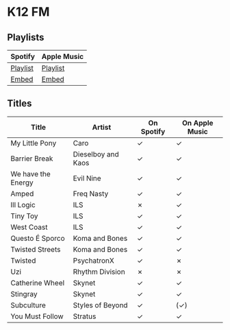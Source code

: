 # K12 FM

## Playlists

| Spotify                                                                 | Apple Music                                                              |
| ----------------------------------------------------------------------- | ------------------------------------------------------------------------ |
| [Playlist](https://open.spotify.com/playlist/3CYd2F77lmPTx9yGrBERJe)    | [Playlist](https://itunes.apple.com/de/playlist/pl.u-GN5bu8aoX3E)        |
| [Embed](https://open.spotify.com/embed/playlist/3CYd2F77lmPTx9yGrBERJe) | [Embed](https://tools.applemusic.com/embed/v1/playlist/pl.u-GN5bu8aoX3E) |

## Titles

| Title              | Artist             | On Spotify | On Apple Music |
| ------------------ | ------------------ | ---------- | -------------- |
| My Little Pony     | Caro               | ✓          | ✓              |
| Barrier Break      | Dieselboy and Kaos | ✓          | ✓              |
| We have the Energy | Evil Nine          | ✓          | ✓              |
| Amped              | Freq Nasty         | ✓          | ✓              |
| Ill Logic          | ILS                | ✗          | ✓              |
| Tiny Toy           | ILS                | ✓          | ✓              |
| West Coast         | ILS                | ✓          | ✓              |
| Questo É Sporco    | Koma and Bones     | ✓          | ✓              |
| Twisted Streets    | Koma and Bones     | ✓          | ✓              |
| Twisted            | PsychatronX        | ✓          | ✗              |
| Uzi                | Rhythm Division    | ✗          | ✗              |
| Catherine Wheel    | Skynet             | ✓          | ✓              |
| Stingray           | Skynet             | ✓          | ✓              |
| Subculture         | Styles of Beyond   | ✓          | (✓)            |
| You Must Follow    | Stratus            | ✓          | ✓              |
